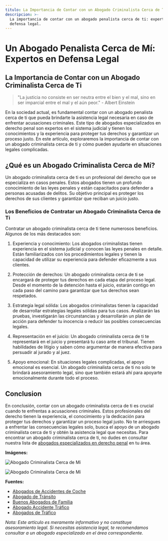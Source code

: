 ```yaml
---
titulo: La Importancia de Contar con un Abogado Criminalista Cerca de Ti
descripcion: >-
  La importancia de contar con un abogado penalista cerca de ti: expertos en
  defensa legal.
---
```


# Un Abogado Penalista Cerca de Mí: Expertos en Defensa Legal

## La Importancia de Contar con un Abogado Criminalista Cerca de Ti

> "La justicia no consiste en ser neutra entre el bien y el mal, sino en ser imparcial entre el mal y el aún peor." - Albert Einstein

En la sociedad actual, es fundamental contar con un abogado penalista cerca de ti que pueda brindarte la asistencia legal necesaria en caso de enfrentar acusaciones criminales. Este tipo de abogados especializados en derecho penal son expertos en el sistema judicial y tienen los conocimientos y la experiencia para proteger tus derechos y garantizar un proceso justo. En este artículo, exploraremos la importancia de contar con un abogado criminalista cerca de ti y cómo pueden ayudarte en situaciones legales complicadas.

## ¿Qué es un Abogado Criminalista Cerca de Mí?

Un abogado criminalista cerca de ti es un profesional del derecho que se especializa en casos penales. Estos abogados tienen un profundo conocimiento de las leyes penales y están capacitados para defender a personas acusadas de delitos. Su objetivo principal es proteger los derechos de sus clientes y garantizar que reciban un juicio justo.

### Los Beneficios de Contratar un Abogado Criminalista Cerca de Ti

Contratar un abogado criminalista cerca de ti tiene numerosos beneficios. Algunos de los más destacados son:

1. Experiencia y conocimiento: Los abogados criminalistas tienen experiencia en el sistema judicial y conocen las leyes penales en detalle. Están familiarizados con los procedimientos legales y tienen la capacidad de utilizar su experiencia para defender eficazmente a sus clientes.

2. Protección de derechos: Un abogado criminalista cerca de ti se encargará de proteger tus derechos en cada etapa del proceso legal. Desde el momento de la detención hasta el juicio, estarán contigo en cada paso del camino para garantizar que tus derechos sean respetados.

3. Estrategia legal sólida: Los abogados criminalistas tienen la capacidad de desarrollar estrategias legales sólidas para tus casos. Analizarán las pruebas, investigarán las circunstancias y desarrollarán un plan de acción para defender tu inocencia o reducir las posibles consecuencias legales.

4. Representación en el juicio: Un abogado criminalista cerca de ti te representará en el juicio y presentará tu caso ante el tribunal. Tienen habilidades de litigio y saben cómo argumentar de manera efectiva para persuadir al jurado y al juez.

5. Apoyo emocional: En situaciones legales complicadas, el apoyo emocional es esencial. Un abogado criminalista cerca de ti no solo te brindará asesoramiento legal, sino que también estará ahí para apoyarte emocionalmente durante todo el proceso.

## Conclusion

En conclusión, contar con un abogado criminalista cerca de ti es crucial cuando te enfrentas a acusaciones criminales. Estos profesionales del derecho tienen la experiencia, el conocimiento y la dedicación para proteger tus derechos y garantizar un proceso legal justo. No te arriesgues a enfrentar las consecuencias legales solo, busca el apoyo de un abogado criminalista cerca de ti y obtén la asistencia legal que necesitas. Para encontrar un abogado criminalista cerca de ti, no dudes en consultar nuestra lista de [abogados especializados en derecho penal](https://www.example.com/abogados-penalistas) en tu área.

**Imágenes:**

![Abogado Criminalista Cerca de Mí](./img/abogado-criminalista-cerca-de-mi-1.webp)

![Abogado Criminalista Cerca de Mí](./img/abogado-criminalista-cerca-de-mi-2.webp)

**Fuentes:**

- [Abogados de Accidentes de Coche](https://www.example.com/abogados-accidente-coche)
- [Abogado de Tránsito](https://www.example.com/abogado-de-transito)
- [Buenos Abogados de Familia](https://www.example.com/buenos-abogados-de-familia)
- [Abogado Accidente Tráfico](https://www.example.com/abogado-accidente-trafico)
- [Abogados de Tráfico](https://www.example.com/abogados-de-trafico)

_Nota: Este artículo es meramente informativo y no constituye asesoramiento legal. Si necesitas asistencia legal, te recomendamos consultar a un abogado especializado en el área correspondiente._
